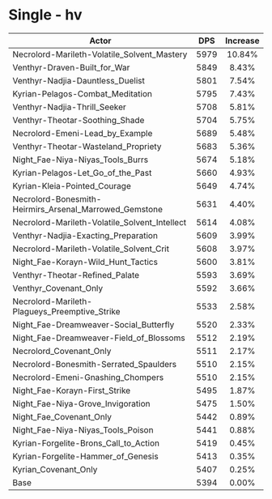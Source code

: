 # Single - hv
| Actor | DPS | Increase |
|---|:---:|:---:|
|Necrolord-Marileth-Volatile_Solvent_Mastery|5979|10.84%|
|Venthyr-Draven-Built_for_War|5849|8.43%|
|Venthyr-Nadjia-Dauntless_Duelist|5801|7.54%|
|Kyrian-Pelagos-Combat_Meditation|5795|7.43%|
|Venthyr-Nadjia-Thrill_Seeker|5708|5.81%|
|Venthyr-Theotar-Soothing_Shade|5704|5.75%|
|Necrolord-Emeni-Lead_by_Example|5689|5.48%|
|Venthyr-Theotar-Wasteland_Propriety|5683|5.36%|
|Night_Fae-Niya-Niyas_Tools_Burrs|5674|5.18%|
|Kyrian-Pelagos-Let_Go_of_the_Past|5660|4.93%|
|Kyrian-Kleia-Pointed_Courage|5649|4.74%|
|Necrolord-Bonesmith-Heirmirs_Arsenal_Marrowed_Gemstone|5631|4.40%|
|Necrolord-Marileth-Volatile_Solvent_Intellect|5614|4.08%|
|Venthyr-Nadjia-Exacting_Preparation|5609|3.99%|
|Necrolord-Marileth-Volatile_Solvent_Crit|5608|3.97%|
|Night_Fae-Korayn-Wild_Hunt_Tactics|5600|3.81%|
|Venthyr-Theotar-Refined_Palate|5593|3.69%|
|Venthyr_Covenant_Only|5592|3.66%|
|Necrolord-Marileth-Plagueys_Preemptive_Strike|5533|2.58%|
|Night_Fae-Dreamweaver-Social_Butterfly|5520|2.33%|
|Night_Fae-Dreamweaver-Field_of_Blossoms|5512|2.19%|
|Necrolord_Covenant_Only|5511|2.17%|
|Necrolord-Bonesmith-Serrated_Spaulders|5510|2.15%|
|Necrolord-Emeni-Gnashing_Chompers|5510|2.15%|
|Night_Fae-Korayn-First_Strike|5495|1.87%|
|Night_Fae-Niya-Grove_Invigoration|5475|1.50%|
|Night_Fae_Covenant_Only|5442|0.89%|
|Night_Fae-Niya-Niyas_Tools_Poison|5441|0.88%|
|Kyrian-Forgelite-Brons_Call_to_Action|5419|0.45%|
|Kyrian-Forgelite-Hammer_of_Genesis|5413|0.35%|
|Kyrian_Covenant_Only|5407|0.25%|
|Base|5394|0.00%|
